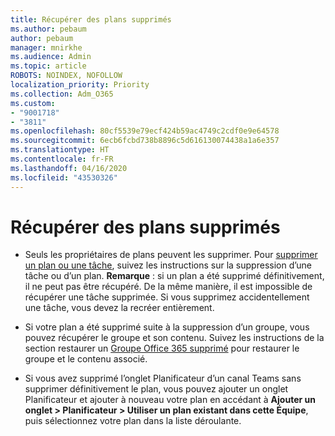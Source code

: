 ```yaml
---
title: Récupérer des plans supprimés
ms.author: pebaum
author: pebaum
manager: mnirkhe
ms.audience: Admin
ms.topic: article
ROBOTS: NOINDEX, NOFOLLOW
localization_priority: Priority
ms.collection: Adm_O365
ms.custom:
- "9001718"
- "3811"
ms.openlocfilehash: 80cf5539e79ecf424b59ac4749c2cdf0e9e64578
ms.sourcegitcommit: 6ecb6fcbd738b8896c5d616130074438a1a6e357
ms.translationtype: HT
ms.contentlocale: fr-FR
ms.lasthandoff: 04/16/2020
ms.locfileid: "43530326"
---
```

# <a name="recover-deleted-plans"></a>Récupérer des plans supprimés

- Seuls les propriétaires de plans peuvent les supprimer. Pour [supprimer un plan ou une tâche](https://support.microsoft.com/fr-FR/office/delete-a-task-or-plan-39e10e78-13f0-446d-94cd-9e562648497a.), suivez les instructions sur la suppression d’une tâche ou d’un plan.  **Remarque** : si un plan a été supprimé définitivement, il ne peut pas être récupéré. De la même manière, il est impossible de récupérer une tâche supprimée. Si vous supprimez accidentellement une tâche, vous devez la recréer entièrement.

- Si votre plan a été supprimé suite à la suppression d’un groupe, vous pouvez récupérer le groupe et son contenu. Suivez les instructions de la section restaurer un [Groupe Office 365 supprimé](https://docs.microsoft.com/microsoft-365/admin/create-groups/restore-deleted-group?view=o365-worldwide) pour restaurer le groupe et le contenu associé.

- Si vous avez supprimé l’onglet Planificateur d’un canal Teams sans supprimer définitivement le plan, vous pouvez ajouter un onglet Planificateur et ajouter à nouveau votre plan en accédant à **Ajouter un onglet > Planificateur > Utiliser un plan existant dans cette Équipe**, puis sélectionnez votre plan dans la liste déroulante.
